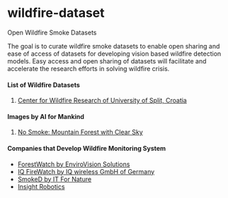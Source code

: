 # wildfire-dataset
Open Wildfire Smoke Datasets

The goal is to curate wildfire smoke datasets to enable open sharing and ease of access of datasets for developing vision based wildfire detection models. Easy access and open sharing of datasets will facilitate and accelerate the research efforts in solving wildfire crisis.

#### List of Wildfire Datasets
1. [Center for Wildfire Research of University of Split, Croatia](http://wildfire.fesb.hr/index.php?option=com_content&view=article&id=49&Itemid=54)

#### Images by AI for Mankind
1. [No Smoke: Mountain Forest with Clear Sky](https://drive.google.com/file/d/1K135B5mm1N0bPq6IAWjizOdUJnym3Uzw/view?usp=sharing)

#### Companies that Develop Wildfire Monitoring System
* [ForestWatch by EnviroVision Solutions](http://evsusa.biz/)
* [IQ FireWatch by IQ wireless GmbH of Germany](https://www.iq-firewatch.com/)
* [SmokeD by IT For Nature](https://smokedsystem.com/)
* [Insight Robotics](https://www.insightrobotics.com)

